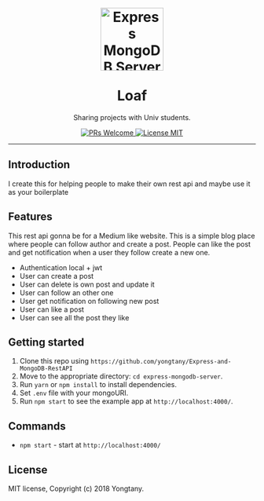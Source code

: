 <h1 align="center">
<br>
  <a href="https://github.com/yongtany"><img src="https://i.imgur.com/C4X4AUB.png" alt="Express MongoDB Server" width="128"></a>
<br>
<br>
Loaf
</h1>

<p align="center">Sharing projects with Univ students.</p>

<p align="center">
  <a href="http://makeapullrequest.com">
    <img src="https://img.shields.io/badge/PRs-welcome-brightgreen.svg?style=flat-square" alt="PRs Welcome">
  </a>
  <a href="https://opensource.org/licenses/MIT">
    <img src="https://img.shields.io/badge/license-MIT-blue.svg?style=flat-square" alt="License MIT">
  </a>
</p>

<hr />

## Introduction

I create this for helping people to make their own rest api and maybe use it as your boilerplate

## Features

This rest api gonna be for a Medium like website. This is a simple blog place where people can follow author and create a post. People can like the post and get notification when a user they follow create a new one.

- Authentication local + jwt
- User can create a post
- User can delete is own post and update it
- User can follow an other one
- User get notification on following new post
- User can like a post
- User can see all the post they like 

## Getting started

1. Clone this repo using `https://github.com/yongtany/Express-and-MongoDB-RestAPI`
2. Move to the appropriate directory: `cd express-mongodb-server`.
4. Run `yarn` or `npm install` to install dependencies.
5. Set `.env` file with your mongoURI.
6. Run `npm start` to see the example app at `http://localhost:4000/`.

## Commands

- `npm start` - start at `http://localhost:4000/`

## License

MIT license, Copyright (c) 2018 Yongtany.
